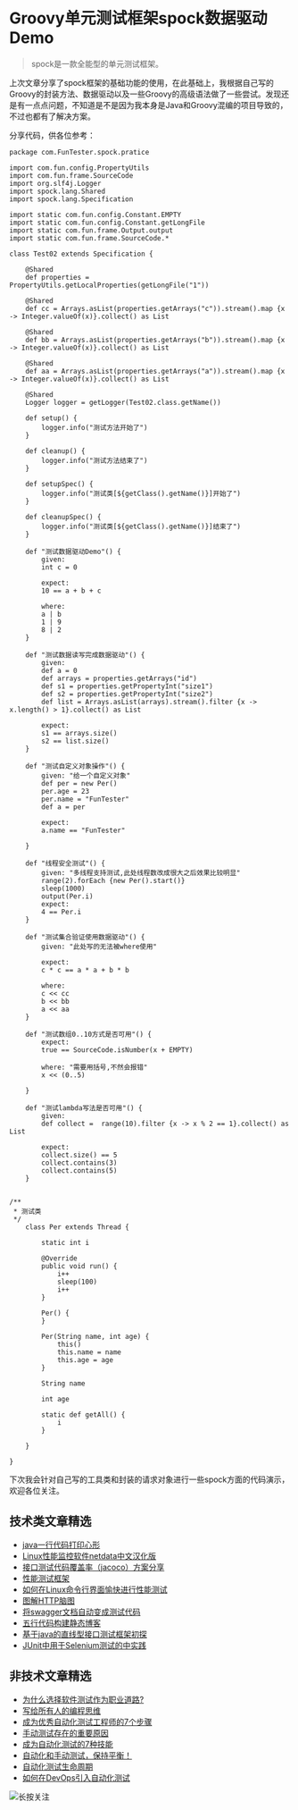 # Groovy单元测试框架spock数据驱动Demo

> spock是一款全能型的单元测试框架。

上次文章分享了spock框架的基础功能的使用，在此基础上，我根据自己写的Groovy的封装方法、数据驱动以及一些Groovy的高级语法做了一些尝试。发现还是有一点点问题，不知道是不是因为我本身是Java和Groovy混编的项目导致的，不过也都有了解决方案。

分享代码，供各位参考：


```
package com.FunTester.spock.pratice

import com.fun.config.PropertyUtils
import com.fun.frame.SourceCode
import org.slf4j.Logger
import spock.lang.Shared
import spock.lang.Specification

import static com.fun.config.Constant.EMPTY
import static com.fun.config.Constant.getLongFile
import static com.fun.frame.Output.output
import static com.fun.frame.SourceCode.*

class Test02 extends Specification {

    @Shared
    def properties = PropertyUtils.getLocalProperties(getLongFile("1"))

    @Shared
    def cc = Arrays.asList(properties.getArrays("c")).stream().map {x -> Integer.valueOf(x)}.collect() as List

    @Shared
    def bb = Arrays.asList(properties.getArrays("b")).stream().map {x -> Integer.valueOf(x)}.collect() as List

    @Shared
    def aa = Arrays.asList(properties.getArrays("a")).stream().map {x -> Integer.valueOf(x)}.collect() as List

    @Shared
    Logger logger = getLogger(Test02.class.getName())

    def setup() {
        logger.info("测试方法开始了")
    }

    def cleanup() {
        logger.info("测试方法结束了")
    }

    def setupSpec() {
        logger.info("测试类[${getClass().getName()}]开始了")
    }

    def cleanupSpec() {
        logger.info("测试类[${getClass().getName()}]结束了")
    }

    def "测试数据驱动Demo"() {
        given:
        int c = 0

        expect:
        10 == a + b + c

        where:
        a | b
        1 | 9
        8 | 2
    }

    def "测试数据读写完成数据驱动"() {
        given:
        def a = 0
        def arrays = properties.getArrays("id")
        def s1 = properties.getPropertyInt("size1")
        def s2 = properties.getPropertyInt("size2")
        def list = Arrays.asList(arrays).stream().filter {x -> x.length() > 1}.collect() as List

        expect:
        s1 == arrays.size()
        s2 == list.size()
    }

    def "测试自定义对象操作"() {
        given: "给一个自定义对象"
        def per = new Per()
        per.age = 23
        per.name = "FunTester"
        def a = per

        expect:
        a.name == "FunTester"

    }

    def "线程安全测试"() {
        given: "多线程支持测试,此处线程数改成很大之后效果比较明显"
        range(2).forEach {new Per().start()}
        sleep(1000)
        output(Per.i)
        expect:
        4 == Per.i
    }

    def "测试集合验证使用数据驱动"() {
        given: "此处写的无法被where使用"

        expect:
        c * c == a * a + b * b

        where:
        c << cc
        b << bb
        a << aa
    }

    def "测试数组0..10方式是否可用"() {
        expect:
        true == SourceCode.isNumber(x + EMPTY)

        where: "需要用括号,不然会报错"
        x << (0..5)

    }

    def "测试lambda写法是否可用"() {
        given:
        def collect =  range(10).filter {x -> x % 2 == 1}.collect() as List

        expect:
        collect.size() == 5
        collect.contains(3)
        collect.contains(5)
    }


/**
 * 测试类
 */
    class Per extends Thread {

        static int i

        @Override
        public void run() {
            i++
            sleep(100)
            i++
        }

        Per() {
        }

        Per(String name, int age) {
            this()
            this.name = name
            this.age = age
        }

        String name

        int age

        static def getAll() {
            i
        }

    }

}
```

下次我会针对自己写的工具类和封装的请求对象进行一些spock方面的代码演示，欢迎各位关注。

## 技术类文章精选

- [java一行代码打印心形](https://mp.weixin.qq.com/s/QPSryoSbViVURpSa9QXtpg)
- [Linux性能监控软件netdata中文汉化版](https://mp.weixin.qq.com/s/fdXtK-5WwKnxjLZdyg6-nA)
- [接口测试代码覆盖率（jacoco）方案分享](https://mp.weixin.qq.com/s/D73Sq6NLjeRKN8aCpGLOjQ)
- [性能测试框架](https://mp.weixin.qq.com/s/3_09j7-5ex35u30HQRyWug)
- [如何在Linux命令行界面愉快进行性能测试](https://mp.weixin.qq.com/s/fwGqBe1SpA2V0lPfAOd04Q)
- [图解HTTP脑图](https://mp.weixin.qq.com/s/100Vm8FVEuXs0x6rDGTipw)
- [将swagger文档自动变成测试代码](https://mp.weixin.qq.com/s/SY8mVenj0zMe5b47GS9VSQ)
- [五行代码构建静态博客](https://mp.weixin.qq.com/s/hZnimJOg5OqxRSDyFvuiiQ)
- [基于java的直线型接口测试框架初探](https://mp.weixin.qq.com/s/xhg4exdb1G18-nG5E7exkQ)
- [JUnit中用于Selenium测试的中实践](https://mp.weixin.qq.com/s/KG4sltQMCfH2MGXkRdtnwA)

## 非技术文章精选

- [为什么选择软件测试作为职业道路?](https://mp.weixin.qq.com/s/o83wYvFUvy17kBPLDO609A)
- [写给所有人的编程思维](https://mp.weixin.qq.com/s/Oj33UCnYfbUgzsBzEm2GPQ)
- [成为优秀自动化测试工程师的7个步骤](https://mp.weixin.qq.com/s/wdw1l4AZnPpdPBZZueCcnw)
- [手动测试存在的重要原因](https://mp.weixin.qq.com/s/mW5vryoJIkeskZLkBPFe0Q)
- [成为自动化测试的7种技能](https://mp.weixin.qq.com/s/e-HAGMO0JLR7VBBWLvk0dQ)
- [自动化和手动测试，保持平衡！](https://mp.weixin.qq.com/s/mMr_4C98W_FOkks2i2TiCg)
- [自动化测试生命周期](https://mp.weixin.qq.com/s/SH-vb2RagYQ3sfCY8QM5ew)
- [如何在DevOps引入自动化测试](https://mp.weixin.qq.com/s/MclK3VvMN1dsiXXJO8g7ig)

![长按关注](https://mmbiz.qpic.cn/mmbiz_jpg/13eN86FKXzCMW6WN4Wch71qNtGQvxLRSGejZpr37OWa7CDYg5e4ZeanaGWuBgRAX3jicJNIhcyyZPXbKByXcl7w/640?wx_fmt=jpeg&tp=webp&wxfrom=5&wx_lazy=1&wx_co=1)